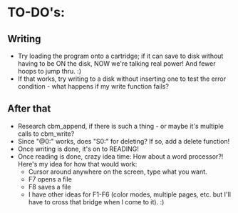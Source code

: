# TO-DO's:

## Writing

* Try loading the program onto a cartridge; if it can save to disk without having to be ON the disk, NOW we're talking real power!  And fewer hoops to jump thru. :)
* If that works, try writing to a disk without inserting one to test the error condition - what happens if my write function fails?

## After that

* Research cbm_append, if there is such a thing - or maybe it's multiple calls to cbm_write?
* Since "@0:" works, does "S0:" for deleting?  If so, add a delete function!
* Once writing is done, it's on to READING!
* Once reading is done, crazy idea time: How about a word processor?!  Here's my idea for how that would work:
	- Cursor around anywhere on the screen, type what you want.
	- F7 opens a file
	- F8 saves a file
	- I have other ideas for F1-F6 (color modes, multiple pages, etc. but I'll have to cross that bridge when I come to it). :)

